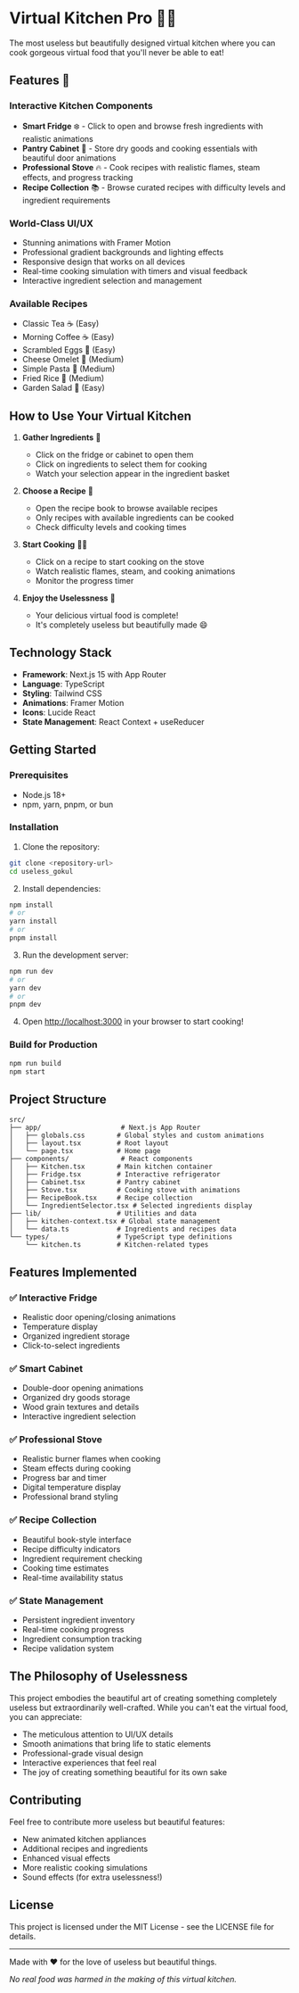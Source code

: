 # Virtual Kitchen Pro 🍳✨

The most useless but beautifully designed virtual kitchen where you can cook gorgeous virtual food that you'll never be able to eat!

## Features 🌟

### Interactive Kitchen Components

- **Smart Fridge** ❄️ - Click to open and browse fresh ingredients with realistic animations
- **Pantry Cabinet** 🏺 - Store dry goods and cooking essentials with beautiful door animations
- **Professional Stove** 🔥 - Cook recipes with realistic flames, steam effects, and progress tracking
- **Recipe Collection** 📚 - Browse curated recipes with difficulty levels and ingredient requirements

### World-Class UI/UX

- Stunning animations with Framer Motion
- Professional gradient backgrounds and lighting effects
- Responsive design that works on all devices
- Real-time cooking simulation with timers and visual feedback
- Interactive ingredient selection and management

### Available Recipes

- Classic Tea ☕ (Easy)
- Morning Coffee ☕ (Easy)
- Scrambled Eggs 🍳 (Easy)
- Cheese Omelet 🧀 (Medium)
- Simple Pasta 🍝 (Medium)
- Fried Rice 🍚 (Medium)
- Garden Salad 🥗 (Easy)

## How to Use Your Virtual Kitchen

1. **Gather Ingredients** 🛒

   - Click on the fridge or cabinet to open them
   - Click on ingredients to select them for cooking
   - Watch your selection appear in the ingredient basket

2. **Choose a Recipe** 📖

   - Open the recipe book to browse available recipes
   - Only recipes with available ingredients can be cooked
   - Check difficulty levels and cooking times

3. **Start Cooking** 👨‍🍳

   - Click on a recipe to start cooking on the stove
   - Watch realistic flames, steam, and cooking animations
   - Monitor the progress timer

4. **Enjoy the Uselessness** 🎉
   - Your delicious virtual food is complete!
   - It's completely useless but beautifully made 😄

## Technology Stack

- **Framework**: Next.js 15 with App Router
- **Language**: TypeScript
- **Styling**: Tailwind CSS
- **Animations**: Framer Motion
- **Icons**: Lucide React
- **State Management**: React Context + useReducer

## Getting Started

### Prerequisites

- Node.js 18+
- npm, yarn, pnpm, or bun

### Installation

1. Clone the repository:

```bash
git clone <repository-url>
cd useless_gokul
```

2. Install dependencies:

```bash
npm install
# or
yarn install
# or
pnpm install
```

3. Run the development server:

```bash
npm run dev
# or
yarn dev
# or
pnpm dev
```

4. Open [http://localhost:3000](http://localhost:3000) in your browser to start cooking!

### Build for Production

```bash
npm run build
npm start
```

## Project Structure

```
src/
├── app/                    # Next.js App Router
│   ├── globals.css        # Global styles and custom animations
│   ├── layout.tsx         # Root layout
│   └── page.tsx           # Home page
├── components/             # React components
│   ├── Kitchen.tsx        # Main kitchen container
│   ├── Fridge.tsx         # Interactive refrigerator
│   ├── Cabinet.tsx        # Pantry cabinet
│   ├── Stove.tsx          # Cooking stove with animations
│   ├── RecipeBook.tsx     # Recipe collection
│   └── IngredientSelector.tsx # Selected ingredients display
├── lib/                   # Utilities and data
│   ├── kitchen-context.tsx # Global state management
│   └── data.ts            # Ingredients and recipes data
└── types/                 # TypeScript type definitions
    └── kitchen.ts         # Kitchen-related types
```

## Features Implemented

### ✅ Interactive Fridge

- Realistic door opening/closing animations
- Temperature display
- Organized ingredient storage
- Click-to-select ingredients

### ✅ Smart Cabinet

- Double-door opening animations
- Organized dry goods storage
- Wood grain textures and details
- Interactive ingredient selection

### ✅ Professional Stove

- Realistic burner flames when cooking
- Steam effects during cooking
- Progress bar and timer
- Digital temperature display
- Professional brand styling

### ✅ Recipe Collection

- Beautiful book-style interface
- Recipe difficulty indicators
- Ingredient requirement checking
- Cooking time estimates
- Real-time availability status

### ✅ State Management

- Persistent ingredient inventory
- Real-time cooking progress
- Ingredient consumption tracking
- Recipe validation system

## The Philosophy of Uselessness

This project embodies the beautiful art of creating something completely useless but extraordinarily well-crafted. While you can't eat the virtual food, you can appreciate:

- The meticulous attention to UI/UX details
- Smooth animations that bring life to static elements
- Professional-grade visual design
- Interactive experiences that feel real
- The joy of creating something beautiful for its own sake

## Contributing

Feel free to contribute more useless but beautiful features:

- New animated kitchen appliances
- Additional recipes and ingredients
- Enhanced visual effects
- More realistic cooking simulations
- Sound effects (for extra uselessness!)

## License

This project is licensed under the MIT License - see the LICENSE file for details.

---

Made with ❤️ for the love of useless but beautiful things.

_No real food was harmed in the making of this virtual kitchen._

